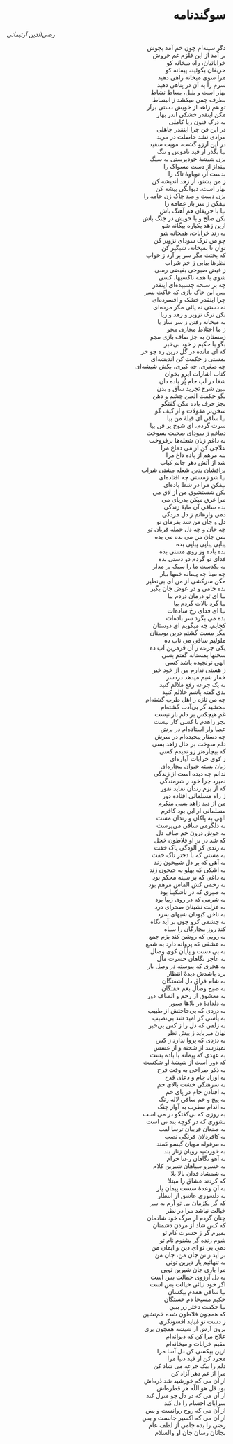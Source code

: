 
<h1 dir='rtl'>سوگندنامه</h1>
<cite dir='rtl'>رضی‌الدین آرتیمانی</cite>

<p dir='rtl'>
دگر سینه‌ام چون خم آمد بجوش<br/>
بر آمد از این قلزم غم خروش<br/>
خراباتیان، راه میخانه کو<br/>
حریفان بگوئید، پیمانه کو<br/>
مرا سوی میخانه راهی دهید<br/>
سرم را به آن در پناهی دهید<br/>
بهار است و بلبل، بساط نشاط<br/>
بطرف چمن میکشد ز انبساط<br/>
تو هم زاهد از خویش دستی برآر<br/>
مکن اینقدر خشکی اندر بهار<br/>
به درک فنون ریا کاملی<br/>
در این فن چرا اینقدر جاهلی<br/>
مرادی نشد حاصلت در مرید<br/>
در این آرزو گشت، مویت سفید<br/>
بیا بگذر از قید ناموس و ننگ<br/>
بزن شیشهٔ خودپرستی به سنگ<br/>
بینداز از دست مسواک را<br/>
بدست آر، نوباوهٔ تاک را<br/>
ز من بشنو، از زهد اندیشه کن<br/>
بهار است، دیوانگی پیشه کن<br/>
بزن دست و صد چاک زن جامه را<br/>
بیفکن ز سر بار عمامه را<br/>
بیا با حریفان هم آهنگ باش<br/>
بکن صلح و با خویش در جنگ باش<br/>
ازین زهد یکباره بیگانه شو<br/>
به رند خرابات، همخانه شو<br/>
چو من ترک سودای تزویر کن<br/>
توان تا بمیخانه، شبگیر کن<br/>
که بختت مگر سر بر آرد ز خواب<br/>
نظرها بیابی ز خم شراب<br/>
ز فیض صبوحی بفیضی رسی<br/>
شوی با همه ناکسیها، کسی<br/>
چه بر سبحه چسبیده‌ای اینقدر<br/>
بس این خاک بازی که خاکت بسر<br/>
چرا اینقدر خشک و افسرده‌ای<br/>
نه دستی نه پائی مگر مرده‌ای<br/>
بکن ترک تزویر و زهد و ریا<br/>
به میخانه رفتن ز سر ساز پا<br/>
ز ما اختلاط مجازی مجو<br/>
زمستان به جز صاف بازی مجو<br/>
بگو با حکیم ز خود بی‌خبر<br/>
که ای مانده در گل درین ره چو خر<br/>
بمستی ز حکمت کن اندیشه‌ای<br/>
چه صغری، چه کبری، بکش شیشه‌ای<br/>
کتاب اشارات ابرو بخوان<br/>
شفا در لب جام پُر باده دان<br/>
ببین شرح تجرید ساق و بدن<br/>
بگو حکمت العین چشم و دهن<br/>
بجز حرف باده مکن گفتگو<br/>
سخن‌تر مقولات و از کیف گو<br/>
بیا ساقی ای قبلهٔ من بیا<br/>
سرت گردم، ای شوخ پر فن بیا<br/>
دماغم ز سودای صحبت بسوخت<br/>
به داغم زبان شعله‌ها برفروخت<br/>
علاجی کن از می دماغ مرا<br/>
بنه مرهم از باده داغ مرا<br/>
شد از آتش دهر جانم کباب<br/>
برافشان بدین شعله مشتی شراب<br/>
بپا شو زمستی چه افتاده‌ای<br/>
بیفکن مرا در شط باده‌ای<br/>
بکن شستشوی من از لای می<br/>
مرا غرق میکن بدریای می<br/>
بده ساقی آن مایهٔ زندگی<br/>
دمی وارهانم ز دل مردگی<br/>
دل و جان من شد بفرمان تو<br/>
چه جان و چه دل جمله قربان تو<br/>
بمن جان من می بده می بده<br/>
پیاپی پیاپی پیاپی بده<br/>
بده باده وز روی مستی بده<br/>
فدای تو گردم دو دستی بده<br/>
به یکدست ما را سبک بر مدار<br/>
چه مینا چه پیمانه خمها بیار<br/>
مکن سرکشی از من ای بی‌نظیر<br/>
بده جامی و در عوض جان بگیر<br/>
بیا ای تو درمان دردم بیا<br/>
بیا گرد بالات گردم بیا<br/>
بیا ای فدای رخ ساده‌ات<br/>
بده می بگرد سر باده‌ات<br/>
کجایم، چه میگویم ای دوستان<br/>
مگر مست گشتم درین بوستان<br/>
ملولیم ساقی می ناب ده<br/>
یکی جرعه ز آن قرمزین آب ده<br/>
سخنها بمستانه گفتم بسی<br/>
الهی نرنجیده باشد کسی<br/>
ز هستی ندارم من از خود خبر<br/>
خمار شبم میدهد دردسر<br/>
به یک جرعه رفع ملالم کنید<br/>
بدی گفته باشم حلالم کنید<br/>
چه من تازه ز اهل طرب گشته‌ام<br/>
ببخشید گر بی‌آدب گشته‌ام<br/>
غم هیچکس بر دلم بار نیست<br/>
بجز زاهدم با کسی کار نیست<br/>
عصا وار استاده‌ام در برش<br/>
چه دستار پیچیده‌ام در سرش<br/>
دلم سوخت بر حال زاهد بسی<br/>
که بیچاره‌تر زو ندیدم کسی<br/>
ز کوی خرابات آواره‌ای<br/>
زبان بسته حیوان بیچاره‌ای<br/>
ندانم چه دیده است از زندگی<br/>
نمیرد چرا خود ز شرمندگی<br/>
که از بزم رندان نماید نفور<br/>
ز راه مسلمانی افتاده دور<br/>
من از دید زاهد بسی منکرم<br/>
مسلمانی ار این بود کافرم<br/>
الهی به پاکان و رندان مست<br/>
به دلگرمی ساقی می‌پرست<br/>
به جوش درون خم صاف دل<br/>
که شد در بر او فلاطون خجل<br/>
به رندی کز آلودگی پاک خفت<br/>
به مستی که با دختر تاک خفت<br/>
به آهی که بر دل شبیخون زند<br/>
به اشکی که پهلو به جیحون زند<br/>
به داغی که بر سینه محکم بود<br/>
به زخمی کش الماس مرهم بود<br/>
به صبری که در ناشکیبا بود<br/>
به شرمی که در روی زیبا بود<br/>
به عزلت نشینان صحرای درد<br/>
به ناخن کبودان شبهای سرد<br/>
به چشمی کزو چون بر آید نگاه<br/>
کند روز بیچارگان را سیاه<br/>
به رویی که روشن کند بزم جمع<br/>
به عشقی که پروانه دارد به شمع<br/>
به بی دست و پایان کوی وصال<br/>
به عاجز نگاهان حسرت مآل<br/>
به هجری که پیوسته در وصل یار<br/>
بره باشدش دیدهٔ انتظار<br/>
به شام فراق دل آشفتگان<br/>
به صبح وصال بغم خفتگان<br/>
به معشوق از رحم و انصاف دور<br/>
به دلدادهٔ در بلاها صبور<br/>
به دردی که بی‌حاجتش از طبیب<br/>
به یأسی کز امید شد بی‌نصیب<br/>
به زلفی که دل را ز کس بی‌خبر<br/>
نهان میرباید ز پیش نظر<br/>
به دزدی که پروا ندارد ز کس<br/>
نمیترسد از شحنه و از عسس<br/>
به عهدی که پیمانه با باده بست<br/>
که دور است از شیشهٔ او شکست<br/>
به ذکر صراحی به وقت فرح<br/>
به اوراد جام و دعای قدح<br/>
به سرهنگی خشت بالای خم<br/>
به افتادن جام در پای خم<br/>
به پیچ و خم ساقی لاله رنگ<br/>
به اندام مطرب به آواز چنگ<br/>
به روزی که بی‌گفتگو در می است<br/>
بشوری که در کوچه بند نی است<br/>
به صنعان فریبان ترسا لقب<br/>
به کافردلان فرنگی نصب<br/>
به مرغوله مویان گیسو کمند<br/>
به خورشید رویان زنار بند<br/>
به آهو نگاهان رعنا خرام<br/>
به خسرو سپاهان شیرین کلام<br/>
به شمشاد قدان بالا بلا<br/>
که کردند عشاق را مبتلا<br/>
به آن وعدهٔ سست پیمان یار<br/>
به دلسوزی عاشق از انتظار<br/>
که گر یکزمان بی تو آرم به سر<br/>
خیالت نباشد مرا در نظر<br/>
چنان گردم از مرگ خود شادمان<br/>
که کس شاد از مردن دشمنان<br/>
بمیرم گر ز حسرت کام تو<br/>
شوم زنده گر بشنوم نام تو<br/>
دمی بی تو ای دین و ایمان من<br/>
بر آید ز تن جان من، جان من<br/>
به تنهائیم یار دیرین توئی<br/>
مرا یاری جان شیرین تویی<br/>
به دل آرزوی جمالت بس است<br/>
اگر خود نیائی خیالت بس است<br/>
بیا ساقی همدم بیکسان<br/>
حکیم مسیحا دم خستگان<br/>
بیا حکمت دختر زر ببین<br/>
که همچون فلاطون شده خم‌نشین<br/>
ز دست تو مٰیاید افسونگری<br/>
برون ‌آرش از شیشه همچون پری<br/>
علاج مرا کن که دیوانه‌ام<br/>
مقیم خرابات و میخانه‌ام<br/>
ازین بیکسی کن دل آسا مرا<br/>
مجرد کن از قید دنیا مرا<br/>
دلم را بیک جرعه می شاد کن<br/>
مرا از غم دهر آزاد کن<br/>
از آن می که خورشید شد ذره‌اش<br/>
بود قل هو اللّه هر قطره‌اش<br/>
از آن می که در دل چو منزل کند<br/>
سراپای اجسام را دل کند<br/>
از آن می که روح روانست و بس<br/>
از آن می که اکسیر جانست و بس<br/>
رضی را بده جامی از لطف عام<br/>
بجانان رسان جان او والسلام
</p>
